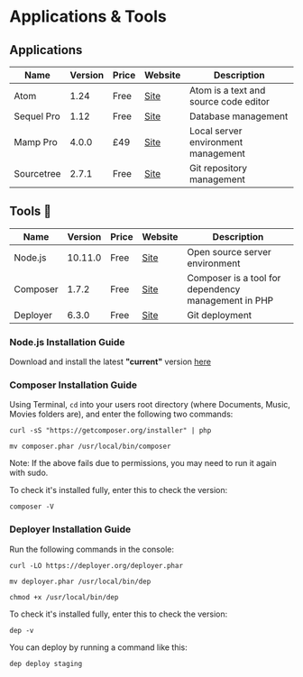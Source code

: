 # Applications & Tools

## Applications
| Name       | Version | Price | Website                                    | Description                           
| ---------- | ------- | ----- | ------------------------------------------ | ------------
| Atom       | 1.24    | Free  | [Site](https://atom.io/)                   | Atom is a text and source code editor
| Sequel Pro | 1.12    | Free  | [Site](https://www.sequelpro.com/)         | Database management                   
| Mamp Pro   | 4.0.0   | £49   | [Site](https://www.mamp.info/en/mamp-pro/) | Local server environment management   
| Sourcetree | 2.7.1   | Free  | [Site](https://www.sourcetreeapp.com)      | Git repository management

## Tools 🔧
| Name     | Version | Price | Website                          | Description
| -------- | ------- | ----- | -------------------------------- | -----------
| Node.js  | 10.11.0 | Free  | [Site](https://nodejs.org/en/)   | Open source server environment
| Composer | 1.7.2   | Free  | [Site](https://getcomposer.org/) | Composer is a tool for dependency management in PHP
| Deployer | 6.3.0   | Free  | [Site](https://deployer.org/)    | Git deployment

### Node.js Installation Guide

Download and install the latest **"current"** version [here](https://nodejs.org/en/)

### Composer Installation Guide

Using Terminal, `cd` into your users root directory (where Documents, Music, Movies folders are), and enter the following two commands:

`curl -sS "https://getcomposer.org/installer" | php`

`mv composer.phar /usr/local/bin/composer`

Note: If the above fails due to permissions, you may need to run it again with sudo.

To check it's installed fully, enter this to check the version:

`composer -V`

### Deployer Installation Guide

Run the following commands in the console:

`curl -LO https://deployer.org/deployer.phar`

`mv deployer.phar /usr/local/bin/dep`

`chmod +x /usr/local/bin/dep`

To check it's installed fully, enter this to check the version:

`dep -v`

You can deploy by running a command like this:

`dep deploy staging`
